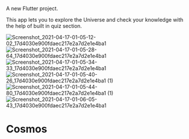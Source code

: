 

A new Flutter project.

This app lets you to explore the Universe and check your knowledge with the help of built in quiz section. 




![Screenshot_2021-04-17-01-05-12-02_17d4030e900fdaec217e2a7d2e1e4ba1](https://user-images.githubusercontent.com/64468853/115076852-c64f8b80-9f1a-11eb-93ae-e0871dd02a56.jpg)
![Screenshot_2021-04-17-01-05-28-64_17d4030e900fdaec217e2a7d2e1e4ba1](https://user-images.githubusercontent.com/64468853/115076855-c780b880-9f1a-11eb-834b-b02f2e4f6d51.jpg)
![Screenshot_2021-04-17-01-05-34-33_17d4030e900fdaec217e2a7d2e1e4ba1](https://user-images.githubusercontent.com/64468853/115076857-c8b1e580-9f1a-11eb-80d9-23ee566487d6.jpg)
![Screenshot_2021-04-17-01-05-40-26_17d4030e900fdaec217e2a7d2e1e4ba1 (1)](https://user-images.githubusercontent.com/64468853/115076859-c8b1e580-9f1a-11eb-941b-f5f5d08ce997.jpg)
![Screenshot_2021-04-17-01-05-44-80_17d4030e900fdaec217e2a7d2e1e4ba1 (1)](https://user-images.githubusercontent.com/64468853/115076861-c94a7c00-9f1a-11eb-860f-b287d3e3357c.jpg)
![Screenshot_2021-04-17-01-06-05-43_17d4030e900fdaec217e2a7d2e1e4ba1](https://user-images.githubusercontent.com/64468853/115076863-c9e31280-9f1a-11eb-8609-c8de92908436.jpg)
# Cosmos
